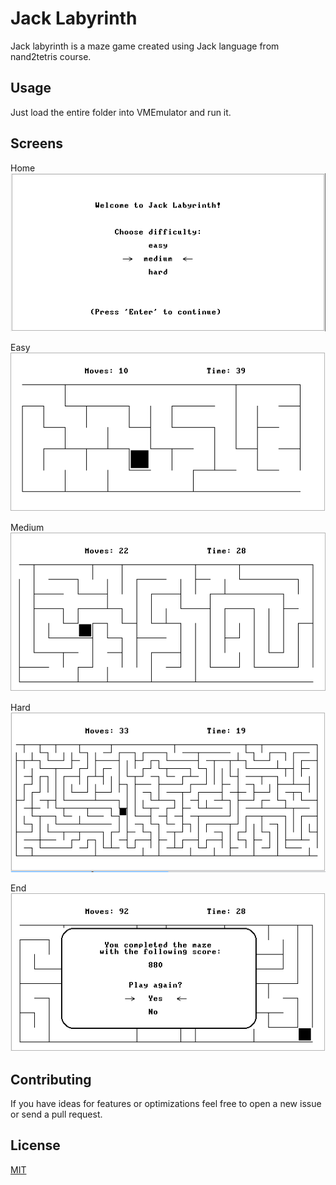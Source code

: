 # Jack Labyrinth
Jack labyrinth is a maze game created using Jack language from nand2tetris course.

## Usage
Just load the entire folder into VMEmulator and run it.

## Screens
Home
![Home screen](/screens/home.png?raw=true "Home")

Easy
![Home screen](/screens/easy.png?raw=true "Easy")

Medium
![Home screen](/screens/medium.png?raw=true "Medium")

Hard
![Home screen](/screens/hard.png?raw=true "Hard")

End
![Home screen](/screens/end.png?raw=true "End")


## Contributing
If you have ideas for features or optimizations feel free to open a new issue or send a pull request.

## License
[MIT](https://choosealicense.com/licenses/mit/)